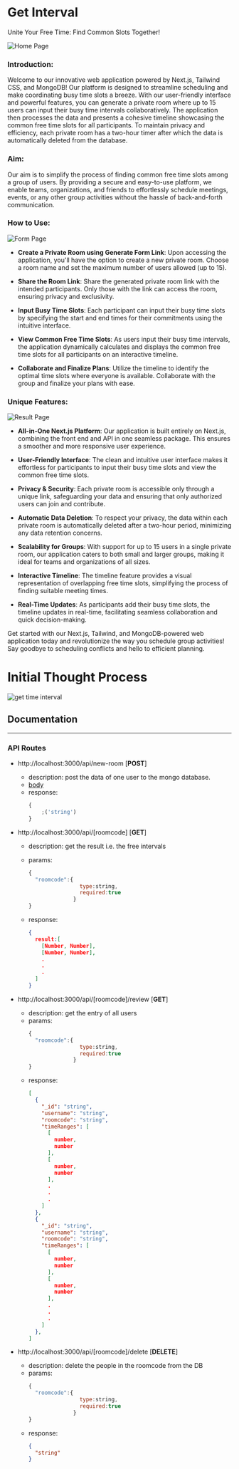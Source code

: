 # Get Interval

<p>Unite Your Free Time: Find Common Slots Together!</p>

![Home Page](https://github.com/coderKrysio/get-interval/assets/91840205/9b64386c-ae0b-4508-85a1-810e858031e3)

### Introduction:

Welcome to our innovative web application powered by Next.js, Tailwind CSS, and MongoDB! Our platform is designed to streamline scheduling and make coordinating busy time slots a breeze. With our user-friendly interface and powerful features, you can generate a private room where up to 15 users can input their busy time intervals collaboratively. The application then processes the data and presents a cohesive timeline showcasing the common free time slots for all participants. To maintain privacy and efficiency, each private room has a two-hour timer after which the data is automatically deleted from the database.

### Aim:

Our aim is to simplify the process of finding common free time slots among a group of users. By providing a secure and easy-to-use platform, we enable teams, organizations, and friends to effortlessly schedule meetings, events, or any other group activities without the hassle of back-and-forth communication.

### How to Use:

![Form Page](https://github.com/coderKrysio/get-interval/assets/91840205/5b5d73a8-3e69-4656-8ee6-e74c6269e3a3)

-   **Create a Private Room using Generate Form Link**: Upon accessing the application, you'll have the option to create a new private room. Choose a room name and set the maximum number of users allowed (up to 15).

-   **Share the Room Link**: Share the generated private room link with the intended participants. Only those with the link can access the room, ensuring privacy and exclusivity.

-   **Input Busy Time Slots**: Each participant can input their busy time slots by specifying the start and end times for their commitments using the intuitive interface.

-   **View Common Free Time Slots**: As users input their busy time intervals, the application dynamically calculates and displays the common free time slots for all participants on an interactive timeline.

-   **Collaborate and Finalize Plans**: Utilize the timeline to identify the optimal time slots where everyone is available. Collaborate with the group and finalize your plans with ease.

### Unique Features:

![Result Page](https://github.com/coderKrysio/get-interval/assets/91840205/c5cfe923-64e8-4094-a96b-4c70b44bc77d)

-   **All-in-One Next.js Platform**: Our application is built entirely on Next.js, combining the front end and API in one seamless package. This ensures a smoother and more responsive user experience.

-   **User-Friendly Interface**: The clean and intuitive user interface makes it effortless for participants to input their busy time slots and view the common free time slots.

-   **Privacy & Security**: Each private room is accessible only through a unique link, safeguarding your data and ensuring that only authorized users can join and contribute.

-   **Automatic Data Deletion**: To respect your privacy, the data within each private room is automatically deleted after a two-hour period, minimizing any data retention concerns.

-   **Scalability for Groups**: With support for up to 15 users in a single private room, our application caters to both small and larger groups, making it ideal for teams and organizations of all sizes.

-   **Interactive Timeline**: The timeline feature provides a visual representation of overlapping free time slots, simplifying the process of finding suitable meeting times.

-   **Real-Time Updates**: As participants add their busy time slots, the timeline updates in real-time, facilitating seamless collaboration and quick decision-making.

Get started with our Next.js, Tailwind, and MongoDB-powered web application today and revolutionize the way you schedule group activities! Say goodbye to scheduling conflicts and hello to efficient planning.

# Initial Thought Process

![get time interval](https://github.com/coderKrysio/get-interval/assets/119613110/be38679a-9cfd-465f-a0ff-ad8bf58ee946)

## Documentation

---

### **API Routes**

-   http://localhost:3000/api/new-room [**POST**]

    -   description: post the data of one user to the mongo database.
    -   [body](models/room.ts)
    -   response:
        ```js
        {
            ;('string')
        }
        ```

-   http://localhost:3000/api/[roomcode] [**GET**]

    -   description: get the result i.e. the free intervals

    -   params:
        ```js
        {
          "roomcode":{
                        type:string,
                        required:true
                      }
        }
        ```
    -   response:
        ```json
        {
          result:[
            [Number, Number],
            [Number, Number],
            .
            .
            .
          ]
        }
        ```

-   http://localhost:3000/api/[roomcode]/review [**GET**]

    -   description: get the entry of all users
    -   params:
        ```js
        {
          "roomcode":{
                        type:string,
                        required:true
                      }
        }
        ```
    -   response:
        ```json
        [
          {
            "_id": "string",
            "username": "string",
            "roomcode": "string",
            "timeRanges": [
              [
                number,
                number
              ],
              [
                number,
                number
              ],
              .
              .
              .
            ]
          },
          {
            "_id": "string",
            "username": "string",
            "roomcode": "string",
            "timeRanges": [
              [
                number,
                number
              ],
              [
                number,
                number
              ],
              .
              .
              .
            ]
          },
        ]
        ```

-   http://localhost:3000/api/[roomcode]/delete [**DELETE**]

    -   description: delete the people in the roomcode from the DB
    -   params:
        ```js
        {
          "roomcode":{
                        type:string,
                        required:true
                      }
        }
        ```
    -   response:
        ```json
        {
          "string"
        }
        ```
